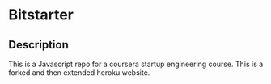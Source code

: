 # Bitstarter

## Description
This is a Javascript repo for a coursera startup engineering course.  This is a forked and then extended heroku website.
